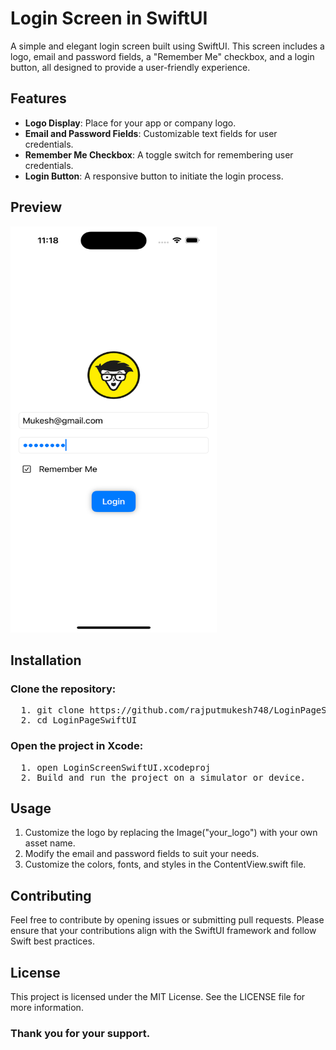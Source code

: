 # Login Screen in SwiftUI
A simple and elegant login screen built using SwiftUI. This screen includes a logo, email and password fields, a "Remember Me" checkbox, and a login button, all designed to provide a user-friendly experience.

## Features
<ul>
<li><b>Logo Display</b>: Place for your app or company logo.</li>
<li><b>Email and Password Fields</b>: Customizable text fields for user credentials.</li>
<li><b>Remember Me Checkbox</b>: A toggle switch for remembering user credentials.</li>
<li><b>Login Button</b>: A responsive button to initiate the login process.</li>
</ul>

## Preview
<img src="https://github.com/rajputmukesh748/LoginPageSwiftUI/blob/main/Login%20Page.png" alt="CounterApp Screenshot" width="330" height="650">

## Installation
### Clone the repository:
<pre>
  1. git clone https://github.com/rajputmukesh748/LoginPageSwiftUI
  2. cd LoginPageSwiftUI
</pre>

### Open the project in Xcode:
<pre>
  1. open LoginScreenSwiftUI.xcodeproj
  2. Build and run the project on a simulator or device.
</pre>

## Usage
<ol>
<li>Customize the logo by replacing the Image("your_logo") with your own asset name.</li>
<li>Modify the email and password fields to suit your needs.</li>
<li>Customize the colors, fonts, and styles in the ContentView.swift file.</li>
</ol>

## Contributing
Feel free to contribute by opening issues or submitting pull requests. Please ensure that your contributions align with the SwiftUI framework and follow Swift best practices.

## License
This project is licensed under the MIT License. See the LICENSE file for more information.

### Thank you for your support.

